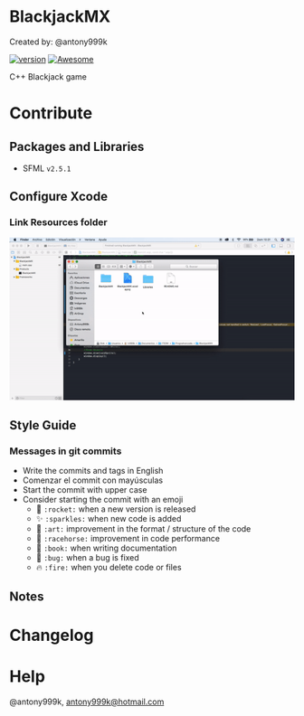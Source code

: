 # BlackjackMX
Created by: @antony999k

[![version](https://img.shields.io/badge/version-0.0.1-ff69b4.svg)]()
[![Awesome](https://cdn.rawgit.com/sindresorhus/awesome/d7305f38d29fed78fa85652e3a63e154dd8e8829/media/badge.svg)](https://github.com/wasabeef/awesome-android-ui)

C++ Blackjack game

# Contribute

## Packages and Libraries
- SFML `v2.5.1`

## Configure Xcode
### Link Resources folder
![Link Resources folder](BlackjackMX/Resources/Demos/linkResources.gif)

## Style Guide
### Messages in git commits

- Write the commits and tags in English
- Comenzar el commit con mayúsculas
- Start the commit with upper case
- Consider starting the commit with an emoji
    - :rocket: `:rocket:` when a new version is released
    - :sparkles: `:sparkles:` when new code is added
    - :art: `:art:` improvement in the format / structure of the code
    - :racehorse: `:racehorse:` improvement in code performance
    - :book: `:book:` when writing documentation
    - :bug: `:bug:` when a bug is fixed
    - :fire: `:fire:` when you delete code or files

## Notes

# Changelog

# Help
@antony999k, antony999k@hotmail.com
